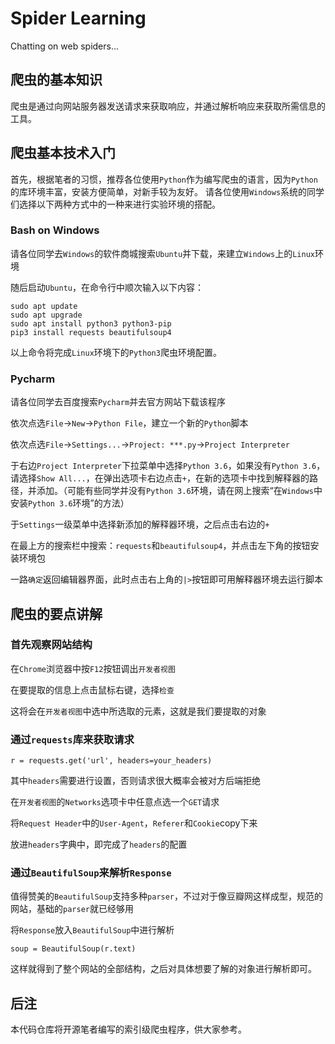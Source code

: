 # Spider Learning
Chatting on web spiders...

## 爬虫的基本知识
爬虫是通过向网站服务器发送请求来获取响应，并通过解析响应来获取所需信息的工具。

## 爬虫基本技术入门
首先，根据笔者的习惯，推荐各位使用`Python`作为编写爬虫的语言，因为`Python`的库环境丰富，安装方便简单，对新手较为友好。
请各位使用`Windows`系统的同学们选择以下两种方式中的一种来进行实验环境的搭配。
### Bash on Windows
请各位同学去`Windows`的软件商城搜索`Ubuntu`并下载，来建立`Windows`上的`Linux`环境

随后启动`Ubuntu`，在命令行中顺次输入以下内容：
```
sudo apt update
sudo apt upgrade
sudo apt install python3 python3-pip
pip3 install requests beautifulsoup4
```
以上命令将完成`Linux`环境下的`Python3`爬虫环境配置。
### Pycharm
请各位同学去百度搜索`Pycharm`并去官方网站下载该程序

依次点选`File`->`New`->`Python File`，建立一个新的`Python`脚本

依次点选`File`->`Settings...`->`Project: ***.py`->`Project Interpreter`

于右边`Project Interpreter`下拉菜单中选择`Python 3.6`，如果没有`Python 3.6`，请选择`Show All...`，在弹出选项卡右边点击`+`，在新的选项卡中找到解释器的路径，并添加。（可能有些同学并没有`Python 3.6`环境，请在网上搜索“在`Windows`中安装`Python 3.6`环境”的方法）

于`Settings`一级菜单中选择新添加的解释器环境，之后点击右边的`+`

在最上方的搜索栏中搜索：`requests`和`beautifulsoup4`，并点击左下角的按钮安装环境包

一路`确定`返回编辑器界面，此时点击右上角的`|>`按钮即可用解释器环境去运行脚本

## 爬虫的要点讲解
### 首先观察网站结构

在`Chrome`浏览器中按`F12`按钮调出`开发者视图`

在要提取的信息上点击鼠标右键，选择`检查`

这将会在`开发者视图`中选中所选取的元素，这就是我们要提取的对象

### 通过`requests`库来获取请求
```
r = requests.get('url', headers=your_headers)
```
其中`headers`需要进行设置，否则请求很大概率会被对方后端拒绝

在`开发者视图`的`Networks`选项卡中任意点选一个`GET`请求

将`Request Header`中的`User-Agent`，`Referer`和`Cookie`copy下来

放进`headers`字典中，即完成了`headers`的配置

### 通过`BeautifulSoup`来解析`Response`

值得赞美的`BeautifulSoup`支持多种`parser`，不过对于像豆瓣网这样成型，规范的网站，基础的`parser`就已经够用

将`Response`放入`BeautifulSoup`中进行解析
```
soup = BeautifulSoup(r.text)
```
这样就得到了整个网站的全部结构，之后对具体想要了解的对象进行解析即可。

## 后注
本代码仓库将开源笔者编写的索引级爬虫程序，供大家参考。
